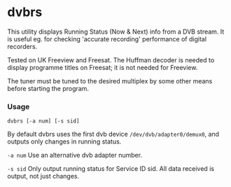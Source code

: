 # dvbrs

This utility displays Running Status (Now &amp; Next) info from a DVB stream. It is useful eg. for checking
'accurate recording' performance of digital recorders.

Tested on UK Freeview and Freesat. The Huffman decoder is needed to display programme titles on Freesat;
it is not needed for Freeview.

The tuner must be tuned to the desired multiplex by some other means before starting the program.

### Usage
`dvbrs [-a num] [-s sid]`

By default dvbrs uses the first dvb device `/dev/dvb/adapter0/demux0`, and outputs only changes in running status.

`-a num` Use an alternative dvb adapter number.

`-s sid` Only output running status for Service ID sid. All data received is output, not just changes.
